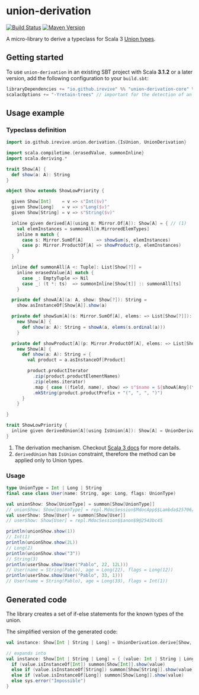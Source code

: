 # union-derivation

[![Build Status](https://github.com/iRevive/union-derivation/workflows/CI/badge.svg)](https://github.com/iRevive/union-derivation/actions)
[![Maven Version](https://maven-badges.herokuapp.com/maven-central/io.github.irevive/union-derivation-core_3/badge.svg)](https://maven-badges.herokuapp.com/maven-central/io.github.irevive/union-derivation-core_3)

A micro-library to derive a typeclass for Scala 3 [Union types](https://docs.scala-lang.org/scala3/reference/new-types/union-types.html).

## Getting started

To use `union-derivation` in an existing SBT project with Scala **3.1.2** or a later version, add the following configuration to your `build.sbt`:

```scala
libraryDependencies += "io.github.irevive" %% "union-derivation-core" % "0.0.3"
scalacOptions += "-Yretain-trees" // important for the detection of an abstract method in a trait
```

## Usage example

### Typeclass definition

```scala
import io.github.irevive.union.derivation.{IsUnion, UnionDerivation}

import scala.compiletime.{erasedValue, summonInline}
import scala.deriving.*

trait Show[A] {
  def show(a: A): String
}

object Show extends ShowLowPriority {

  given Show[Int]    = v => s"Int($v)"
  given Show[Long]   = v => s"Long($v)"
  given Show[String] = v => s"String($v)"

  inline given derived[A](using m: Mirror.Of[A]): Show[A] = { // (1)
    val elemInstances = summonAll[m.MirroredElemTypes]
    inline m match {
      case s: Mirror.SumOf[A]     => showSum(s, elemInstances)
      case p: Mirror.ProductOf[A] => showProduct(p, elemInstances)
    }
  }

  inline def summonAll[A <: Tuple]: List[Show[?]] =
    inline erasedValue[A] match {
      case _: EmptyTuple => Nil
      case _: (t *: ts)  => summonInline[Show[t]] :: summonAll[ts]
    }

  private def showA[A](a: A, show: Show[?]): String = 
    show.asInstanceOf[Show[A]].show(a)

  private def showSum[A](s: Mirror.SumOf[A], elems: => List[Show[?]]): Show[A] =
    new Show[A] {
      def show(a: A): String = showA(a, elems(s.ordinal(a)))
    }

  private def showProduct[A](p: Mirror.ProductOf[A], elems: => List[Show[?]]): Show[A] = 
    new Show[A] {
      def show(a: A): String = {
        val product = a.asInstanceOf[Product]

        product.productIterator
          .zip(product.productElementNames)
          .zip(elems.iterator)
          .map { case ((field, name), show) => s"$name = ${showA[Any](field, show)}" }
          .mkString(product.productPrefix + "(", ", ", ")")
      }
    }

}

trait ShowLowPriority {
  inline given derivedUnion[A](using IsUnion[A]): Show[A] = UnionDerivation.derive[Show, A] // (2)
}
```

1) The derivation mechanism. Checkout [Scala 3 docs](https://docs.scala-lang.org/scala3/reference/contextual/derivation.html) for more details.
2) `derivedUnion` has `IsUnion` constraint, therefore the method can be applied only to Union types. 

### Usage

```scala
type UnionType = Int | Long | String
final case class User(name: String, age: Long, flags: UnionType)

val unionShow: Show[UnionType] = summon[Show[UnionType]]
// unionShow: Show[UnionType] = repl.MdocSession$MdocApp$$Lambda$25706/0x000000080526e840@2e967ae
val userShow: Show[User] = summon[Show[User]]
// userShow: Show[User] = repl.MdocSession$$anon$9@2543bc45

println(unionShow.show(1))
// Int(1)
println(unionShow.show(2L))
// Long(2)
println(unionShow.show("3"))
// String(3)
println(userShow.show(User("Pablo", 22, 12L)))
// User(name = String(Pablo), age = Long(22), flags = Long(12))
println(userShow.show(User("Pablo", 33, 1)))
// User(name = String(Pablo), age = Long(33), flags = Int(1))
```

## Generated code

The library creates a set of if-else statements for the known types of the union.

The simplified version of the generated code:
```scala
val instance: Show[Int | String | Long] = UnionDerivation.derive[Show, Int | String | Long]

// expands into
val instance: Show[Int | String | Long] = { (value: Int | String | Long) =>
  if (value.isInstanceOf[Int]) summon[Show[Int]].show(value)
  else if (value.isInstanceOf[String]) summon[Show[String]].show(value)
  else if (value.isInstanceOf[Long]) summon[Show[Long]].show(value)
  else sys.error("Impossible")
}
```

